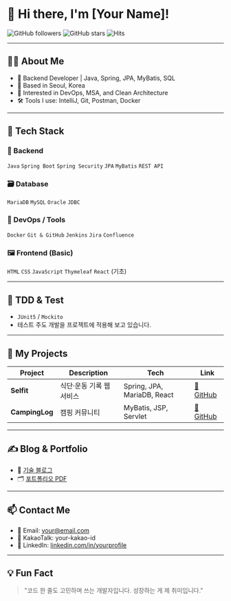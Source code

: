 # 👋 Hi there, I'm [Your Name]!

![GitHub followers](https://img.shields.io/github/followers/your-username?style=social)
![GitHub stars](https://img.shields.io/github/stars/your-username?style=social)
![Hits](https://hits.seeyoufarm.com/api/count/incr/badge.svg?url=https://github.com/your-username&count_bg=%2379C83D&title_bg=%23555555&icon=github.svg&icon_color=%23E7E7E7&title=visits&edge_flat=false)

---

## 🧑‍💻 About Me
- 🌱 Backend Developer | Java, Spring, JPA, MyBatis, SQL
- 📍 Based in Seoul, Korea
- 🧩 Interested in DevOps, MSA, and Clean Architecture
- 🛠️ Tools I use: IntelliJ, Git, Postman, Docker

---

## 📂 Tech Stack

### 🚀 Backend
`Java` `Spring Boot` `Spring Security` `JPA` `MyBatis` `REST API`

### 🗃️ Database
`MariaDB` `MySQL` `Oracle` `JDBC`

### 🧰 DevOps / Tools
`Docker` `Git & GitHub` `Jenkins` `Jira` `Confluence`

### 🖼️ Frontend (Basic)
`HTML` `CSS` `JavaScript` `Thymeleaf` `React` (기초)

---

## 🧪 TDD & Test
- `JUnit5` / `Mockito`
- 테스트 주도 개발을 프로젝트에 적용해 보고 있습니다.

---

## 📌 My Projects

| Project | Description | Tech | Link |
|--------|-------------|------|------|
| **Selfit** | 식단·운동 기록 웹 서비스 | Spring, JPA, MariaDB, React | [🔗 GitHub](https://github.com/your-username/selfit) |
| **CampingLog** | 캠핑 커뮤니티 | MyBatis, JSP, Servlet | [🔗 GitHub](https://github.com/your-username/campinglog) |

---

## ✍ Blog & Portfolio
- 📝 [기술 블로그](https://your-blog-url.com)
- 🗂 [포트폴리오 PDF](https://your-pdf-link.com)

---

## 📫 Contact Me
- 📧 Email: your@email.com
- 💬 KakaoTalk: your-kakao-id
- 💼 LinkedIn: [linkedin.com/in/yourprofile](https://linkedin.com/in/yourprofile)

---

## 💡 Fun Fact
> "코드 한 줄도 고민하며 쓰는 개발자입니다. 성장하는 게 제 취미입니다."

